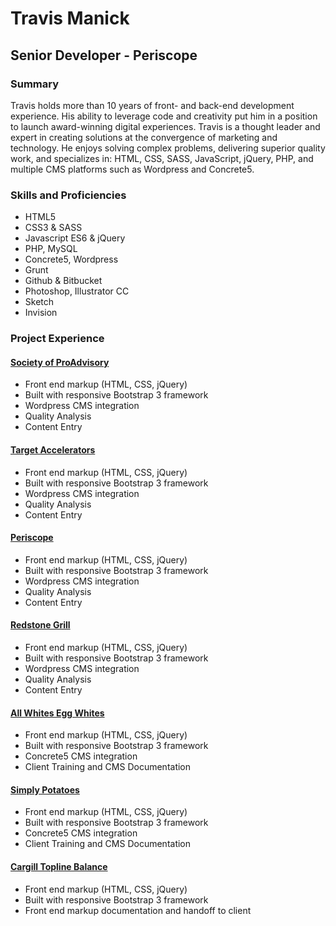 # Travis Manick
## Senior Developer - Periscope

### Summary
Travis holds more than 10 years of front- and back-end development experience. His ability to leverage code and creativity put him in a position to launch award-winning digital experiences. Travis is a thought leader and expert in creating solutions at the convergence of marketing and technology. He enjoys solving complex problems, delivering superior quality work, and specializes in: HTML, CSS, SASS,  JavaScript, jQuery, PHP, and multiple CMS platforms such as Wordpress and Concrete5.

### Skills and Proficiencies
- HTML5
- CSS3 & SASS
- Javascript ES6 & jQuery
- PHP, MySQL
- Concrete5, Wordpress
- Grunt
- Github & Bitbucket
- Photoshop, Illustrator CC
- Sketch
- Invision

### Project Experience
#### [Society of ProAdvisory](https://societyofproadvisory.com/)
- Front end markup (HTML, CSS, jQuery)
- Built with responsive Bootstrap 3 framework
- Wordpress CMS integration
- Quality Analysis
- Content Entry

#### [Target Accelerators](https://targetaccelerators.com/)
- Front end markup (HTML, CSS, jQuery)
- Built with responsive Bootstrap 3 framework
- Wordpress CMS integration
- Quality Analysis
- Content Entry

#### [Periscope](https://www.periscope.com/)
- Front end markup (HTML, CSS, jQuery)
- Built with responsive Bootstrap 3 framework
- Wordpress CMS integration
- Quality Analysis
- Content Entry

#### [Redstone Grill](http://www.redstonegrill.com/)
- Front end markup (HTML, CSS, jQuery)
- Built with responsive Bootstrap 3 framework
- Wordpress CMS integration
- Quality Analysis
- Content Entry

#### [All Whites Egg Whites](http://www.allwhiteseggwhites.com/)
- Front end markup (HTML, CSS, jQuery)
- Built with responsive Bootstrap 3 framework
- Concrete5 CMS integration
- Client Training and CMS Documentation

#### [Simply Potatoes](http://www.simplypotatoes.com/)
- Front end markup (HTML, CSS, jQuery)
- Built with responsive Bootstrap 3 framework
- Concrete5 CMS integration
- Client Training and CMS Documentation


#### [Cargill Topline Balance](http://toplinebalance.com/)
- Front end markup (HTML, CSS, jQuery)
- Built with responsive Bootstrap 3 framework
- Front end markup documentation and handoff to client
